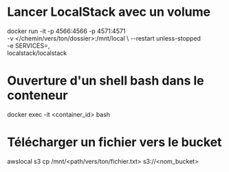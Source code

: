 # Lancer LocalStack avec un volume
docker run -it -p 4566:4566 -p 4571:4571 \
  -v </chemin/vers/ton/dossier>:/mnt/local \ <!-- remplacer le path vers le dossier de choix sur ton système local. ce dossier sera accessible dans le conteneur-->
  --restart unless-stopped \
  -e SERVICES=<service>,<service> \
  localstack/localstack 

# Ouverture d'un shell bash dans le conteneur
docker exec -it <container_id> bash


<!-- service S3 -->
# Télécharger un fichier vers le bucket
awslocal s3 cp /mnt/<path/vers/ton/fichier.txt> s3://<nom_bucket> 